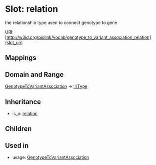 # Slot: relation


the relationship type used to connect genotype to gene

URI: [http://w3id.org/biolink/vocab/genotype_to_variant_association_relation](slot_uri)
## Mappings

## Domain and Range

[GenotypeToVariantAssociation](GenotypeToVariantAssociation.md) -> [IriType](IriType.md)
## Inheritance

 *  is_a: [relation](relation.md)
## Children

## Used in

 *  usage: [GenotypeToVariantAssociation](GenotypeToVariantAssociation.md)
